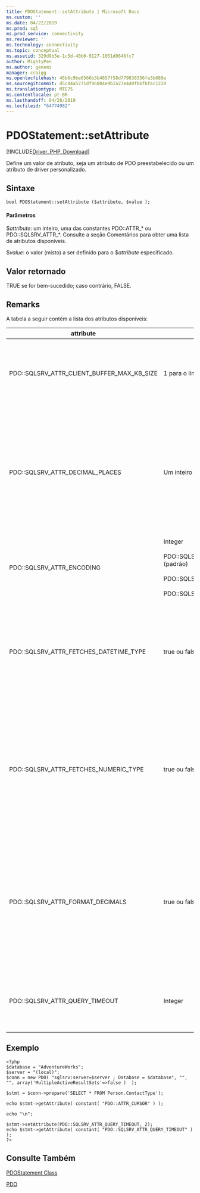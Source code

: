 ```yaml
---
title: PDOStatement::setAttribute | Microsoft Docs
ms.custom: ''
ms.date: 04/22/2019
ms.prod: sql
ms.prod_service: connectivity
ms.reviewer: ''
ms.technology: connectivity
ms.topic: conceptual
ms.assetid: 329d9b5e-1c5d-40b0-9127-1051d0646fc7
author: MightyPen
ms.author: genemi
manager: craigg
ms.openlocfilehash: 46b6c9be6566b3b4857f58d779838356fe3b689e
ms.sourcegitcommit: d5cd4a5271df96804e9b1a27e440fb6fbfac1220
ms.translationtype: MTE75
ms.contentlocale: pt-BR
ms.lasthandoff: 04/28/2019
ms.locfileid: "64774982"
---
```

# <a name="pdostatementsetattribute"></a>PDOStatement::setAttribute
[!INCLUDE[Driver_PHP_Download](../../includes/driver_php_download.md)]

Define um valor de atributo, seja um atributo de PDO preestabelecido ou um atributo de driver personalizado.  
  
## <a name="syntax"></a>Sintaxe  
  
```  
bool PDOStatement::setAttribute ($attribute, $value );  
```  
  
#### <a name="parameters"></a>Parâmetros  
$*attribute*: um inteiro, uma das constantes PDO::ATTR_* ou PDO::SQLSRV_ATTR_\*. Consulte a seção Comentários para obter uma lista de atributos disponíveis.  
  
$*value*: o valor (misto) a ser definido para o $*attribute* especificado.  
  
## <a name="return-value"></a>Valor retornado  
TRUE se for bem-sucedido; caso contrário, FALSE.  
  
## <a name="remarks"></a>Remarks  
A tabela a seguir contém a lista dos atributos disponíveis:  
  
|attribute|Valores|Descrição|  
|-------------|----------|---------------|  
|PDO::SQLSRV_ATTR_CLIENT_BUFFER_MAX_KB_SIZE|1 para o limite de memória do PHP.|Configura o tamanho do buffer que contém o conjunto de resultados de um cursor do lado do cliente.<br /><br />O padrão é 10.240 KB (10 MB).<br /><br />Para obter mais informações sobre os cursores do lado do cliente, veja [Tipos de cursor &#40;Driver PDO_SQLSRV&#41;](../../connect/php/cursor-types-pdo-sqlsrv-driver.md).|  
|PDO::SQLSRV_ATTR_DECIMAL_PLACES|Um inteiro entre 0 e 4 (inclusive)|Especifica o número de casas decimais ao formatar valores monetários buscados.<br /><br />Qualquer inteiro negativo ou um valor maior que 4 será ignorado.<br /><br />Esta opção só funciona quando PDO::SQLSRV_ATTR_FORMAT_DECIMALS é verdadeiro.<br /><br />Esta opção também pode ser definida no nível de conexão. Nesse caso, esta opção substitui a opção de nível de conexão.<br /><br />Para saber mais, confira [Formatação de cadeias de caracteres decimais e valores monetários (driver PDO_SQLSRV) ](../../connect/php/formatting-decimals-pdo-sqlsrv-driver.md).|
|PDO::SQLSRV_ATTR_ENCODING|Integer<br /><br />PDO::SQLSRV_ENCODING_UTF8 (padrão)<br /><br />PDO::SQLSRV_ENCODING_SYSTEM<br /><br />PDO::SQLSRV_ENCODING_BINARY|Define a codificação do conjunto de caracteres a ser usada pelo driver para se comunicar com o servidor.|  
|PDO::SQLSRV_ATTR_FETCHES_DATETIME_TYPE|true ou false|Especifica quando recuperar tipos de data e hora como objetos de [DateTime PHP](http://php.net/manual/en/class.datetime.php). Se for deixado como false, o comportamento padrão é retorná-los como cadeias de caracteres.<br /><br />Esta opção também pode ser definida no nível de conexão. Nesse caso, esta opção substitui a opção de nível de conexão.<br /><br />Para saber mais, confira [Como recuperar tipos de data e hora como objetos DateTime PHP usando o driver PDO_SQLSRV](../../connect/php/how-to-retrieve-datetime-objects-using-pdo-sqlsrv-driver.md).|  
|PDO::SQLSRV_ATTR_FETCHES_NUMERIC_TYPE|true ou false|Lida com buscas numéricas de colunas com tipos numéricos do SQL (bit, inteiro, smallint, tinyint, float ou real).<br /><br />Quando o sinalizador de opção de conexão ATTR_STRINGIFY_FETCHES está ativado, o valor de retorno é uma cadeia de caracteres, mesmo quando SQLSRV_ATTR_FETCHES_NUMERIC_TYPE estiver ativado.<br /><br />Quando o tipo PDO retornado na coluna de associação for PDO_PARAM_INT, o valor de retorno de uma coluna de números inteiros é int, mesmo se SQLSRV_ATTR_FETCHES_NUMERIC_TYPE estiver desativado.|  
|PDO::SQLSRV_ATTR_FORMAT_DECIMALS|true ou false|Especifica quando é apropriado adicionar zeros iniciais em cadeias de caracteres decimais. Se definida, essa opção habilita a opção PDO::SQLSRV_ATTR_DECIMAL_PLACES para formatação de tipos de moedas. Se for deixado como false, será usado o comportamento padrão de retornar a precisão exata e omitir zeros para valores menores do que 1.<br /><br />Esta opção também pode ser definida no nível de conexão. Nesse caso, esta opção substitui a opção de nível de conexão.<br /><br />Para saber mais, confira [Formatação de cadeias de caracteres decimais e valores monetários (driver PDO_SQLSRV) ](../../connect/php/formatting-decimals-pdo-sqlsrv-driver.md).| 
|PDO::SQLSRV_ATTR_QUERY_TIMEOUT|Integer|Define o tempo limite da consulta em segundos.<br /><br />Por padrão, o driver aguardará resultados indefinidamente. Números negativos não são permitidos.<br /><br />0 significa “sem tempo limite”.|  
  
## <a name="example"></a>Exemplo  
  
```  
<?php  
$database = "AdventureWorks";  
$server = "(local)";  
$conn = new PDO( "sqlsrv:server=$server ; Database = $database", "", "", array('MultipleActiveResultSets'=>false )  );  
  
$stmt = $conn->prepare('SELECT * FROM Person.ContactType');  
  
echo $stmt->getAttribute( constant( "PDO::ATTR_CURSOR" ) );  
  
echo "\n";  
  
$stmt->setAttribute(PDO::SQLSRV_ATTR_QUERY_TIMEOUT, 2);  
echo $stmt->getAttribute( constant( "PDO::SQLSRV_ATTR_QUERY_TIMEOUT" ) );  
?>  
```  
  
## <a name="see-also"></a>Consulte Também  
[PDOStatement Class](../../connect/php/pdostatement-class.md)

[PDO](https://php.net/manual/book.pdo.php)  
  
